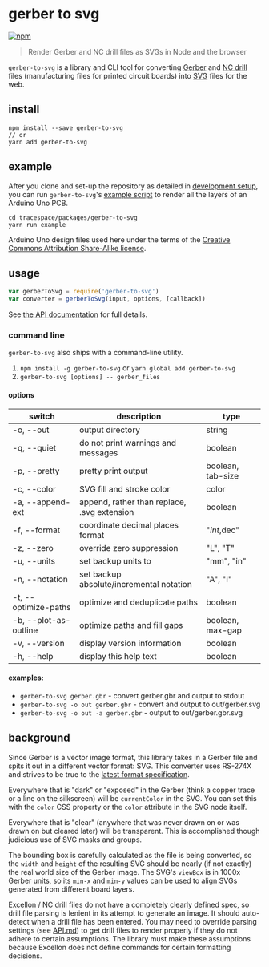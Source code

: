 # gerber to svg

[![npm][npm-badge]][npm]

> Render Gerber and NC drill files as SVGs in Node and the browser

`gerber-to-svg` is a library and CLI tool for converting [Gerber][gerber] and [NC drill][nc-drill] files (manufacturing files for printed circuit boards) into [SVG][svg] files for the web.

## install

```shell
npm install --save gerber-to-svg
// or
yarn add gerber-to-svg
```

## example

After you clone and set-up the repository as detailed in [development setup](../..#development-setup), you can run `gerber-to-svg`'s [example script](./example/index.js) to render all the layers of an Arduino Uno PCB.

```shell
cd tracespace/packages/gerber-to-svg
yarn run example
```

Arduino Uno design files used here under the terms of the [Creative Commons Attribution Share-Alike license](https://www.arduino.cc/en/Main/FAQ).

## usage

```js
var gerberToSvg = require('gerber-to-svg')
var converter = gerberToSvg(input, options, [callback])
```

See [the API documentation](./API.md) for full details.

### command line

`gerber-to-svg` also ships with a command-line utility.

1.  `npm install -g gerber-to-svg` or `yarn global add gerber-to-svg`
2.  `gerber-to-svg [options] -- gerber_files`

#### options

 switch                | description                                 | type
---------------------- | ------------------------------------------- | -----------
 -o, --out             | output directory                            | string
 -q, --quiet           | do not print warnings and messages          | boolean
 -p, --pretty          | pretty print output                         | boolean, tab-size
 -c, --color           | SVG fill and stroke color                   | color
 -a, --append-ext      | append, rather than replace, .svg extension | boolean
 -f, --format          | coordinate decimal places format            | "$int,$dec"
 -z, --zero            | override zero suppression                   | "L", "T"
 -u, --units           | set backup units to                         | "mm", "in"
 -n, --notation        | set backup absolute/incremental notation    | "A", "I"
 -t, --optimize-paths  | optimize and deduplicate paths              | boolean
 -b, --plot-as-outline | optimize paths and fill gaps                | boolean, max-gap
 -v, --version         | display version information                 | boolean
 -h, --help            | display this help text                      | boolean

#### examples:

*   `gerber-to-svg gerber.gbr` - convert gerber.gbr and output to stdout
*   `gerber-to-svg -o out gerber.gbr` - convert and output to out/gerber.svg
*   `gerber-to-svg -o out -a gerber.gbr` - output to out/gerber.gbr.svg

## background

Since Gerber is a vector image format, this library takes in a Gerber file and spits it out in a different vector format: SVG. This converter uses RS-274X and strives to be true to the [latest format specification](http://www.ucamco.com/downloads).

Everywhere that is "dark" or "exposed" in the Gerber (think a copper trace or a line on the silkscreen) will be `currentColor` in the SVG. You can set this with the `color` CSS property or the `color` attribute in the SVG node itself.

Everywhere that is "clear" (anywhere that was never drawn on or was drawn on but cleared later) will be transparent. This is accomplished though judicious use of SVG masks and groups.

The bounding box is carefully calculated as the file is being converted, so the `width` and `height` of the resulting SVG should be nearly (if not exactly) the real world size of the Gerber image. The SVG's `viewBox` is in 1000x Gerber units, so its `min-x` and `min-y` values can be used to align SVGs generated from different board layers.

Excellon / NC drill files do not have a completely clearly defined spec, so drill file parsing is lenient in its attempt to generate an image. It should auto-detect when a drill file has been entered. You may need to override parsing settings (see [API.md](./API.md)) to get drill files to render properly if they do not adhere to certain assumptions. The library must make these assumptions because Excellon does not define commands for certain formatting decisions.


[npm]: https://www.npmjs.com/package/gerber-to-svg
[npm-badge]: https://img.shields.io/npm/v/gerber-to-svg.svg?style=flat-square&maxAge=86400

[gerber]: https://en.wikipedia.org/wiki/Gerber_format
[nc-drill]: https://en.wikipedia.org/wiki/Excellon_format
[svg]: https://en.wikipedia.org/wiki/Scalable_Vector_Graphics
